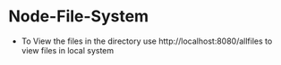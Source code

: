 # Node-File-System

* To View the files in the directory use http://localhost:8080/allfiles to view files in local system
